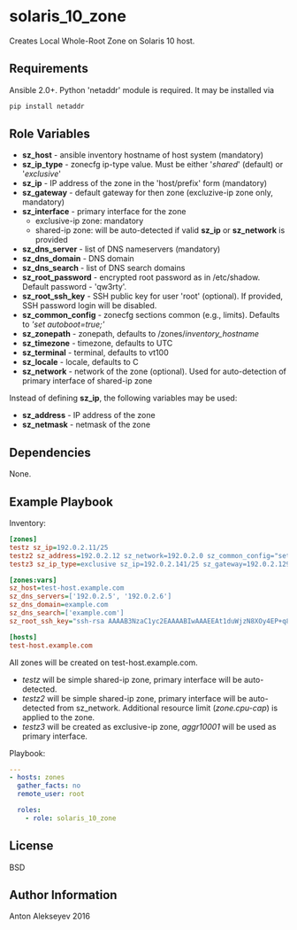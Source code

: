 solaris\_10\_zone
=========

Creates Local Whole-Root Zone on Solaris 10 host.

Requirements
------------

Ansible 2.0+.
Python 'netaddr' module is required. It may be installed via
```sh
pip install netaddr
```

Role Variables
--------------

- **sz_host** - ansible inventory hostname of host system (mandatory)
- **sz_ip_type** - zonecfg ip-type value. Must be either '*shared*' (default) or '*exclusive*'
- **sz_ip** - IP address of the zone in the 'host/prefix' form (mandatory)
- **sz_gateway** - default gateway for then zone (excluzive-ip zone only, mandatory)
- **sz_interface** - primary interface for the zone
  - exclusive-ip zone: mandatory
  - shared-ip zone: will be auto-detected if valid **sz_ip** or **sz_network** is provided
- **sz_dns_server** - list of DNS nameservers (mandatory)
- **sz_dns_domain** - DNS domain
- **sz_dns_search** - list of DNS search domains
- **sz_root_password** - encrypted root password as in /etc/shadow. Default password - 'qw3rty'.
- **sz_root_ssh_key** - SSH public key for user 'root' (optional). If provided, SSH password login will be disabled.
- **sz_common_config** - zonecfg sections common (e.g., limits). Defaults to *'set autoboot=true;'*
- **sz_zonepath** - zonepath, defaults to /zones/*inventory_hostname*
- **sz_timezone** - timezone, defaults to UTC
- **sz_terminal** - terminal, defaults to vt100
- **sz_locale** - locale, defaults to C
- **sz_network** - network of the zone (optional). Used for auto-detection of primary interface of shared-ip zone


Instead of defining **sz_ip**, the following variables may be used:
- **sz_address** - IP address of the zone
- **sz_netmask** - netmask of the zone

Dependencies
------------

None.

Example Playbook
----------------

Inventory:
```ini
[zones]
testz sz_ip=192.0.2.11/25
testz2 sz_address=192.0.2.12 sz_network=192.0.2.0 sz_common_config="set autoboot=true; add rctl; set name=zone.cpu-cap; add value (priv=privileged,limit=100,action=deny); end;"
testz3 sz_ip_type=exclusive sz_ip=192.0.2.141/25 sz_gateway=192.0.2.129 sz_interface=aggr10001

[zones:vars]
sz_host=test-host.example.com
sz_dns_servers=['192.0.2.5', '192.0.2.6']
sz_dns_domain=example.com
sz_dns_search=['example.com']
sz_root_ssh_key="ssh-rsa AAAAB3NzaC1yc2EAAAABIwAAAEEAt1duWjzN8XOy4EP+q8zLxk1ApCoSvgZ1JqheEFz+iuPZtpox1gHYxBOnu2Ske/u2Mny9OHCLsw4X2SgKLwyFSw=="

[hosts]
test-host.example.com
```

All zones will be created on test-host.example.com.
- *testz* will be simple shared-ip zone, primary interface will be auto-detected.
- *testz2* will be simple shared-ip zone, primary interface will be auto-detected from sz\_network. Additional resource limit (*zone.cpu-cap*) is applied to the zone.
- *testz3* will be created as exclusive-ip zone, *aggr10001* will be used as primary interface.

Playbook:
```yml
---
- hosts: zones
  gather_facts: no
  remote_user: root

  roles:
    - role: solaris_10_zone
```

License
-------

BSD

Author Information
------------------

Anton Alekseyev 2016
